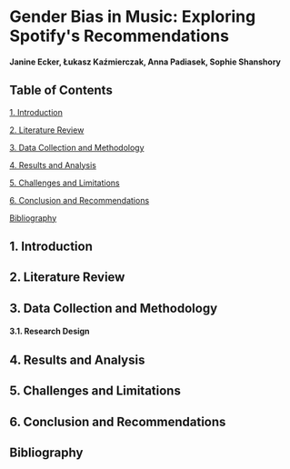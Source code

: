 # Gender Bias in Music: Exploring Spotify's Recommendations
#### Janine Ecker, Łukasz Kaźmierczak, Anna Padiasek, Sophie Shanshory

## Table of Contents
[1. Introduction](#introduction)

[2. Literature Review](#litreview)

[3. Data Collection and Methodology](#method)

[4. Results and Analysis](#results)

[5. Challenges and Limitations](#limits)

[6. Conclusion and Recommendations](#concl)

[Bibliography](#bibl)

<a name="introduction"></a>
## 1. Introduction


<a name="litreview"></a>
## 2. Literature Review

<a name="method"></a>
## 3. Data Collection and Methodology

#### 3.1. Research Design

<a name="results"></a>
## 4. Results and Analysis

<a name="limits"></a>
## 5. Challenges and Limitations

<a name="concl"></a>
## 6. Conclusion and Recommendations

<a name="bibl"></a>
## Bibliography
